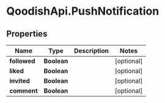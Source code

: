 # QoodishApi.PushNotification

## Properties
Name | Type | Description | Notes
------------ | ------------- | ------------- | -------------
**followed** | **Boolean** |  | [optional] 
**liked** | **Boolean** |  | [optional] 
**invited** | **Boolean** |  | [optional] 
**comment** | **Boolean** |  | [optional] 


